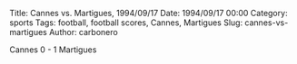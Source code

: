 Title: Cannes vs. Martigues, 1994/09/17
Date: 1994/09/17 00:00
Category: sports
Tags: football, football scores, Cannes, Martigues
Slug: cannes-vs-martigues
Author: carbonero


Cannes 0 - 1 Martigues

